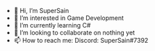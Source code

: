 - 👋 Hi, I’m SuperSain
- 👀 I’m interested in Game Development
- 🌱 I’m currently learning C#
- 💞️ I’m looking to collaborate on nothing yet
- 📫 How to reach me: Discord: SuperSain#7392

<!---
SuperSainGamer/SuperSainGamer is a ✨ special ✨ repository because its `README.md` (this file) appears on your GitHub profile.
You can click the Preview link to take a look at your changes.
--->
